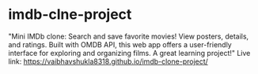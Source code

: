 # imdb-clne-project
"Mini IMDb clone: Search and save favorite movies! View posters, details, and ratings. Built with OMDB API, this web app offers a user-friendly interface for exploring and organizing films. A great learning project!"
Live link: https://vaibhavshukla8318.github.io/imdb-clone-project/
